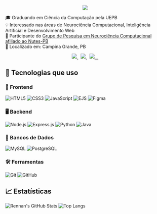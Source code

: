 <p align="center">
  <img src="https://capsule-render.vercel.app/api?type=rounded&color=ff00cc,3333ff&height=180&section=header&text=🧑‍💻%20Rennan%20Silva&fontSize=40&fontColor=ffffff&animation=fadeIn" />
</p>

🎓 Graduando em Ciência da Computação pela UEPB  
💡 Interessado nas áreas de Neurociência Computacional, Inteligência Artificial e Desenvolvimento Web  
🧠 Participante do [Grupo de Pesquisa em Neurociência Computacional afiliado ao Nutes-PB](https://www.instagram.com/neuro_comp/)  
📍 Localizado em: Campina Grande, PB

<p align="center">
  <a href="mailto:rennan.fernandess@gmail.com" target="_blank">
    <img src="https://img.shields.io/badge/Email-%23D14836.svg?&style=for-the-badge&logo=gmail&logoColor=white" />
  </a>
  &nbsp;
  <a href="#" target="_blank">
    <img src="https://img.shields.io/badge/Portfólio-%2312100E.svg?&style=for-the-badge&logo=About.me&logoColor=white" />
  </a>
  &nbsp;
  <a href="https://www.linkedin.com/in/rennan-silva-ab0866251/" target="_blank">
    <img src="https://img.shields.io/badge/LinkedIn-%230077B5.svg?&style=for-the-badge&logo=linkedin&logoColor=white" />
  </a>
</p>

## 🤖 Tecnologias que uso

### 🎨 Frontend
![HTML5](https://img.shields.io/badge/-HTML5-E34F26?style=flat-square&logo=html5&logoColor=white)
![CSS3](https://img.shields.io/badge/-CSS3-1572B6?style=flat-square&logo=css3&logoColor=white)
![JavaScript](https://img.shields.io/badge/-JavaScript-F7DF1E?style=flat-square&logo=javascript&logoColor=black)
![EJS](https://img.shields.io/badge/-EJS-8e44ad?style=flat-square)
![Figma](https://img.shields.io/badge/-Figma-F24E1E?style=flat-square&logo=figma&logoColor=white)

### 🖥 Backend
![Node.js](https://img.shields.io/badge/-Node.js-339933?style=flat-square&logo=node.js&logoColor=white)
![Express.js](https://img.shields.io/badge/-Express.js-000000?style=flat-square&logo=express&logoColor=white)
![Python](https://img.shields.io/badge/-Python-3776AB?style=flat-square&logo=python&logoColor=white)
![Java](https://img.shields.io/badge/-Java-007396?style=flat-square&logo=java&logoColor=white)

### 💾 Bancos de Dados
![MySQL](https://img.shields.io/badge/-MySQL-4479A1?style=flat-square&logo=mysql&logoColor=white)
![PostgreSQL](https://img.shields.io/badge/-PostgreSQL-336791?style=flat-square&logo=postgresql&logoColor=white)

### 🛠 Ferramentas
![Git](https://img.shields.io/badge/-Git-F05032?style=flat-square&logo=git&logoColor=white)
![GitHub](https://img.shields.io/badge/-GitHub-181717?style=flat-square&logo=github)

## 📈 Estatísticas
![Rennan's GitHub Stats](https://github-readme-stats.vercel.app/api?username=Rennan0102&show_icons=true&theme=tokyonight&locale=pt-br)
![Top Langs](https://github-readme-stats.vercel.app/api/top-langs/?username=Rennan0102&layout=compact&theme=tokyonight&locale=pt-br)
